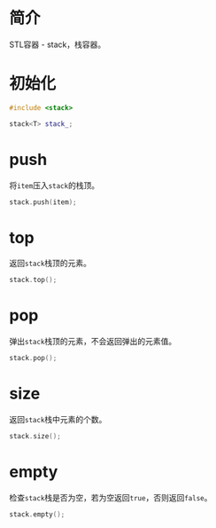 # 简介

STL容器 - stack，栈容器。

# 初始化

```C++
#include <stack>

stack<T> stack_;
```

# push

将`item`压入`stack`的栈顶。

```C++
stack.push(item);
```

# top

返回`stack`栈顶的元素。

```C++
stack.top();
```

# pop

弹出`stack`栈顶的元素，不会返回弹出的元素值。

```C++
stack.pop();
```

# size

返回`stack`栈中元素的个数。

```C++
stack.size();
```

# empty

检查`stack`栈是否为空，若为空返回`true`，否则返回`false`。

```C++
stack.empty();
```
